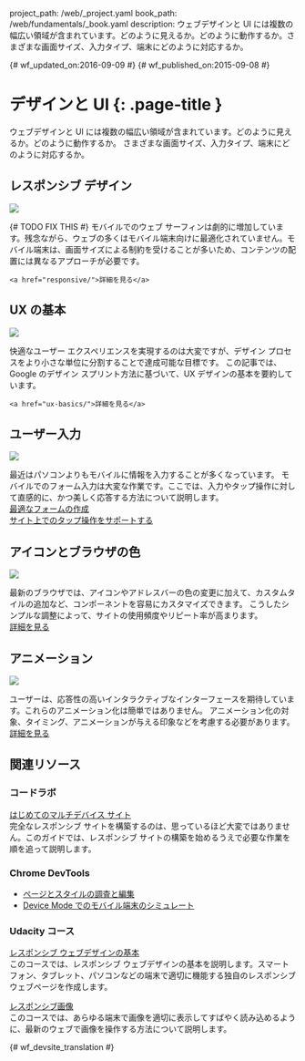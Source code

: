 project_path: /web/_project.yaml
book_path: /web/fundamentals/_book.yaml
description: ウェブデザインと UI には複数の幅広い領域が含まれています。どのように見えるか。どのように動作するか。さまざまな画面サイズ、入力タイプ、端末にどのように対応するか。

{# wf_updated_on:2016-09-09 #}
{# wf_published_on:2015-09-08 #}

#  デザインと UI {: .page-title }

ウェブデザインと UI には複数の幅広い領域が含まれています。どのように見えるか。どのように動作するか。
さまざまな画面サイズ、入力タイプ、端末にどのように対応するか。


<div class="attempt-left">
  <h2>レスポンシブ デザイン</h2>
  <img src="/web/images/md-icons/devices-short.png">
  <p>{# TODO FIX THIS #}
    モバイルでのウェブ サーフィンは劇的に増加しています。残念ながら、ウェブの多くはモバイル端末向けに最適化されていません。モバイル端末は、画面サイズによる制約を受けることが多いため、コンテンツの配置には異なるアプローチが必要です。
<br>

    <a href="responsive/">詳細を見る</a>
  </p>
</div>

<div class="attempt-right">
  <h2>UX の基本</h2>
  <a href="ux-basics/">
    <img src="/web/images/md-icons/assignment-short.png">
  </a>
  <p>
    快適なユーザー エクスペリエンスを実現するのは大変ですが、デザイン プロセスをより小さな単位に分割することで達成可能な目標です。
この記事では、Google のデザイン スプリント方法に基づいて、UX デザインの基本を要約しています。

    <a href="ux-basics/">詳細を見る</a>
  </p>
</div>

<div class="attempt-left">
  <h2>ユーザー入力</h2>
  <a href="input/forms/">
    <img src="/web/images/md-icons/touch-short.png">
  </a>
  <p>
    最近はパソコンよりもモバイルに情報を入力することが多くなっています。
    モバイルでのフォーム入力は大変な作業です。ここでは、入力やタップ操作に対して直感的に、かつ美しく応答する方法について説明します。
<br>
    <a href="input/forms/">最適なフォームの作成</a><br>
    <a href="input/touch/">サイト上でのタップ操作をサポートする</a>
  </p>
</div>



<div class="attempt-right">
  <h2>アイコンとブラウザの色</h2>
  <a href="/web/fundamentals/design-and-ui/browser-customization/">
    <img src="/web/images/md-icons/image-short.png">
  </a>
  <p>
    最新のブラウザでは、アイコンやアドレスバーの色の変更に加えて、カスタムタイルの追加など、コンポーネントを容易にカスタマイズできます。
こうしたシンプルな調整によって、サイトの使用頻度やリピート率が高まります。
<br>
    <a href="browser-customization/">詳細を見る</a>
  </p>
</div>
<div style="clear:both;"></div>
<div class="attempt-left">
  <h2>アニメーション</h2>
  <a href="animations/">
    <img src="/web/images/md-icons/movie-short.png">
  </a>
  <p>
    ユーザーは、応答性の高いインタラクティブなインターフェースを期待しています。これらのアニメーション化は簡単ではありません。
アニメーション化の対象、タイミング、アニメーションが与える印象などを考慮する必要があります。
<br>
    <a href="animations/">詳細を見る</a>
  </p>
</div>

<div style="clear:both;"></div>


##  関連リソース

###  コードラボ

[はじめてのマルチデバイス サイト](/web/fundamentals/getting-started/your-first-multi-screen-site/) <br>
完全なレスポンシブ サイトを構築するのは、思っているほど大変ではありません。このガイドでは、レスポンシブ サイトの構築を始めるうえで必要な作業を順を追って説明します。

### Chrome DevTools

* [ページとスタイルの調査と編集](/web/tools/chrome-devtools/inspect-styles/)
* [Device Mode でのモバイル端末のシミュレート](/web/tools/chrome-devtools/device-mode/)


###  Udacity コース

[レスポンシブ ウェブデザインの基本](https://www.udacity.com/course/responsive-web-design-fundamentals--ud893)<br>
このコースでは、レスポンシブ ウェブデザインの基本を説明します。スマートフォン、タブレット、パソコンなどの端末で適切に機能する独自のレスポンシブ ウェブページを作成します。


[レスポンシブ画像](https://www.udacity.com/course/responsive-images--ud882)<br>
このコースでは、あらゆる端末で画像を適切に表示してすばやく読み込めるように、最新のウェブで画像を操作する方法について説明します。


<div style="clear:both;"></div>


{# wf_devsite_translation #}
